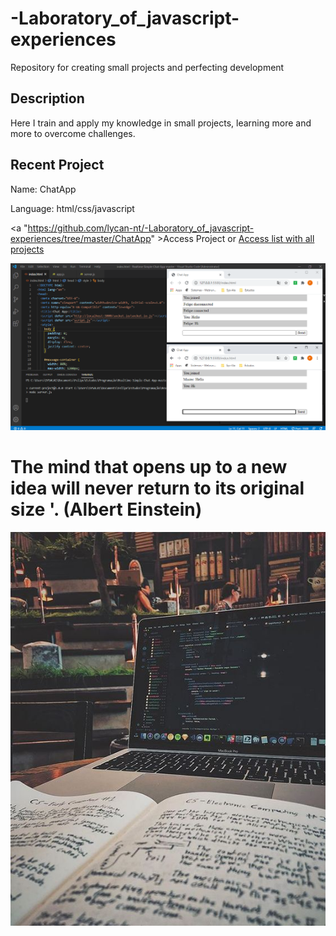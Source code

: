 # -Laboratory_of_javascript-experiences
Repository for creating small projects and perfecting development

## Description
Here I train and apply my knowledge in small projects, learning more and more to overcome challenges.

## Recent Project
  Name: ChatApp
  
  Language: html/css/javascript
  
  <a "https://github.com/lycan-nt/-Laboratory_of_javascript-experiences/tree/master/ChatApp" >Access Project</a> or <a href='https://github.com/lycan-nt/-Laboratory_of_javascript-experiences/wiki/List' target="_blank" > Access list with all projects </a>
  
  <img src='https://github.com/lycan-nt/-Laboratory_of_javascript-experiences/blob/master/ChatApp/ChatApp.PNG'>
  


# The mind that opens up to a new idea will never return to its original size '. (Albert Einstein)

<img src='https://github.com/lycan-nt/my_portyfolio/blob/master/img.jpg'>
